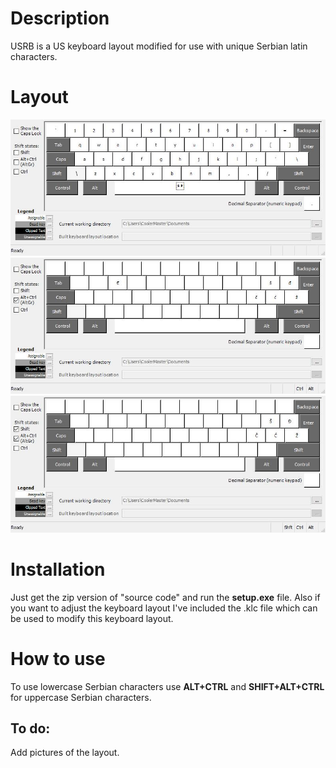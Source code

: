 # Description
USRB is a US keyboard layout modified for use with unique Serbian latin characters.

# Layout
![Layout](https://github.com/iAmNikola/usrb/blob/master/pictures/USRB.jpg)
![LayoutAltGr](https://github.com/iAmNikola/usrb/blob/master/pictures/USRBAltGr.jpg)
![LayoutShiftAltGr](https://github.com/iAmNikola/usrb/blob/master/pictures/USRBShftAltGr.jpg)

# Installation
Just get the zip version of "source code" and run the **setup.exe** file.
Also if you want to adjust the keyboard layout I've included the .klc file which can be used to modify this keyboard layout.

# How to use
To use lowercase Serbian characters use **ALT+CTRL** and **SHIFT+ALT+CTRL** for uppercase Serbian characters.

## To do:
Add pictures of the layout.
